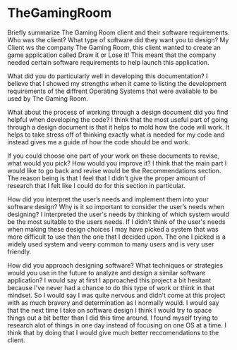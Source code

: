 # TheGamingRoom

Briefly summarize The Gaming Room client and their software requirements. Who was the client? What type of software did they want you to design? My Client ws the company The Gaming Room, this client wanted to create an game application called Draw it or Lose it! This meant that the company needed certain software requirements to help launch this application.

What did you do particularly well in developing this documentation? I believe that I showed my strengths when it came to listing the development requirements of the diffrent Operating Systems that were avaliable to be used by The Gaming Room.

What about the process of working through a design document did you find helpful when developing the code? I think that the most useful part of going through a design document is that it helps to mold how the code will work. It helps to take stress off of thinking exactly what is needed for my code and instead gives me a guide of how the code should be and work.

If you could choose one part of your work on these documents to revise, what would you pick? How would you improve it? I think that the main part I would like to go back and revise would be the Recommendations section. The reason being is that I feel that I didn't give the proper amount of research that I felt like I could do for this section in particular.

How did you interpret the user’s needs and implement them into your software design? Why is it so important to consider the user’s needs when designing? I interpreted the user's needs by thinking of which system would be the most suitable to the users needs. If I didn't think of the user's needs when making these design choices I may have picked a system that was more difficult to use than the one that I decided upon. The one I picked is a widely used system and veery common to many users and is very user friendly.

How did you approach designing software? What techniques or strategies would you use in the future to analyze and design a similar software application? I would say at first I approached this project a bit hesitant because I've never had a chance to do this type of work or think in that mindset. So I would say I was quite nervous and didn't come at this project with as much bravery and determination as I normally would. I would say that the next time I take on software design I think I would try to space things out a bit better than I did this time around. I found myself trying to research alot of things in one day instead of focusing on one OS at a time. I think that by doing that I would give much better reccomendations to the client.
